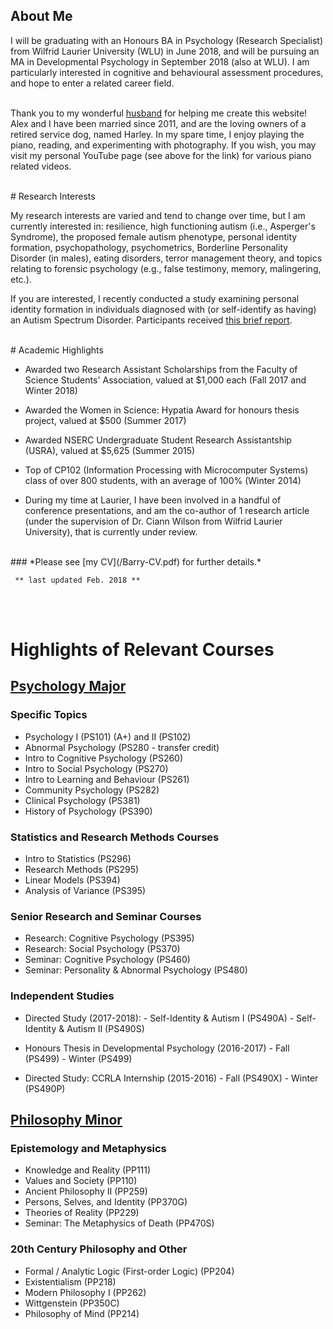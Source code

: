 ## About Me

I will be graduating with an Honours BA in Psychology (Research Specialist) from Wilfrid Laurier University (WLU) in June 2018, and will be pursuing an MA in Developmental Psychology in September 2018 (also at WLU). I am particularly interested in cognitive and behavioural assessment procedures, and hope to enter a related career field.

<br> Thank you to my wonderful [husband](http://mrbarry.com) for helping me create this website! Alex and I have been married since 2011, and are the loving owners of a retired service dog, named Harley. In my spare time, I enjoy playing the piano, reading, and experimenting with photography. If you wish, you may visit my personal YouTube page (see above for the link) for various piano related videos.  <br/>

<br/>
# Research Interests

My research interests are varied and tend to change over time, but I am currently interested in: resilience, high functioning autism (i.e., Asperger's Syndrome), the proposed female autism phenotype, personal identity formation, psychopathology, psychometrics, Borderline Personality Disorder (in males), eating disorders, terror management theory, and topics relating to forensic psychology (e.g., false testimony, memory, malingering, etc.). 

If you are interested, I recently conducted a study examining personal identity formation in individuals diagnosed with (or self-identify as having) an Autism Spectrum Disorder. Participants received [this brief report](/EB-Report-Vs3.pdf). <br/>

<br/>
# Academic Highlights

 - Awarded two Research Assistant Scholarships from the Faculty of Science Students' Association, valued at $1,000 each (Fall 2017 and Winter 2018)

 - Awarded the Women in Science: Hypatia Award for honours thesis project, valued at $500 (Summer 2017)

 - Awarded NSERC Undergraduate Student Research Assistantship (USRA), valued at $5,625 (Summer 2015)

 - Top of CP102 (Information Processing with Microcomputer Systems) class of over 800 students, with an average of 100% (Winter 2014)

 - During my time at Laurier, I have been involved in a handful of conference presentations, and am the co-author of 1 research article (under the supervision of Dr. Ciann Wilson from Wilfrid Laurier University), that is currently under review.

<br/> 
### *Please see [my CV](/Barry-CV.pdf) for further details.* 

	 ** last updated Feb. 2018 **

<br/> <br/>


# Highlights of Relevant Courses


## <u>Psychology Major</u>

### Specific Topics

 - Psychology I (PS101) (A+) and II (PS102) 
 - Abnormal Psychology (PS280 - transfer credit) 
 - Intro to Cognitive Psychology (PS260) 
 - Intro to Social Psychology (PS270) 
 - Intro to Learning and Behaviour (PS261) 
 - Community Psychology (PS282) 
 - Clinical Psychology (PS381) 
 - History of Psychology (PS390) 

### Statistics and Research Methods Courses

 - Intro to Statistics (PS296) 
 - Research Methods (PS295) 
 - Linear Models (PS394) 
 - Analysis of Variance (PS395) 

### Senior Research and Seminar Courses

 - Research: Cognitive Psychology (PS395) 
 - Research: Social Psychology (PS370) 
 - Seminar: Cognitive Psychology (PS460)
 - Seminar: Personality & Abnormal Psychology (PS480) 

### Independent Studies

 - Directed Study (2017-2018): 
 		- Self-Identity & Autism I (PS490A) 
 		- Self-Identity & Autism II (PS490S) 

 - Honours Thesis in Developmental Psychology (2016-2017)
 		- Fall (PS499)
 		- Winter (PS499)
 	 
 - Directed Study: CCRLA Internship (2015-2016)
 		- Fall (PS490X) 
 		- Winter (PS490P) 

## <u> Philosophy Minor </u>

### Epistemology and Metaphysics

 - Knowledge and Reality (PP111) 
 - Values and Society (PP110) 
 - Ancient Philosophy II (PP259) 
 - Persons, Selves, and Identity (PP370G) 
 - Theories of Reality (PP229)
 - Seminar: The Metaphysics of Death (PP470S) 

### 20th Century Philosophy and Other

 - Formal / Analytic Logic (First-order Logic) (PP204) 
 - Existentialism (PP218) 
 - Modern Philosophy I (PP262) 
 - Wittgenstein (PP350C) 
 - Philosophy of Mind (PP214)



